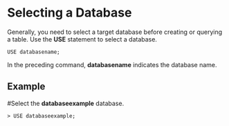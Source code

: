 # Selecting a Database<a name="EN-US_TOPIC_0230408677"></a>

Generally, you need to select a target database before creating or querying a table. Use the  **USE**  statement to select a database.

```
USE databasename;
```

In the preceding command,  **databasename**  indicates the database name.

## Example<a name="section207605920321"></a>

\#Select the  **databaseexample**  database.

```
> USE databaseexample;
```

